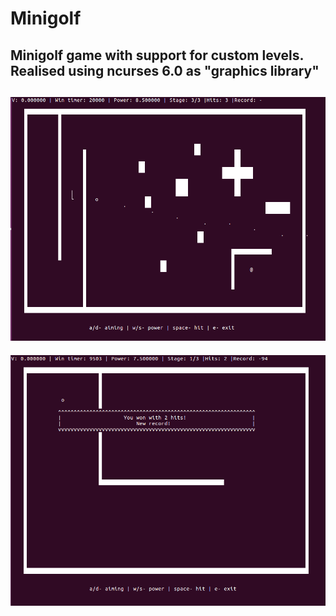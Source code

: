 # Minigolf

Minigolf game with support for custom levels.  
Realised using ncurses 6.0 as "graphics library"
---
![Game runs in terminal](/screenshots/game.png)
---
![Game over](/screenshots/win.png)
